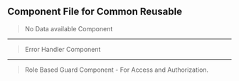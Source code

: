   ## Component File for Common Reusable 

> No Data available Component
---
> Error Handler Component
---
> Role Based Guard Component - For Access and Authorization.